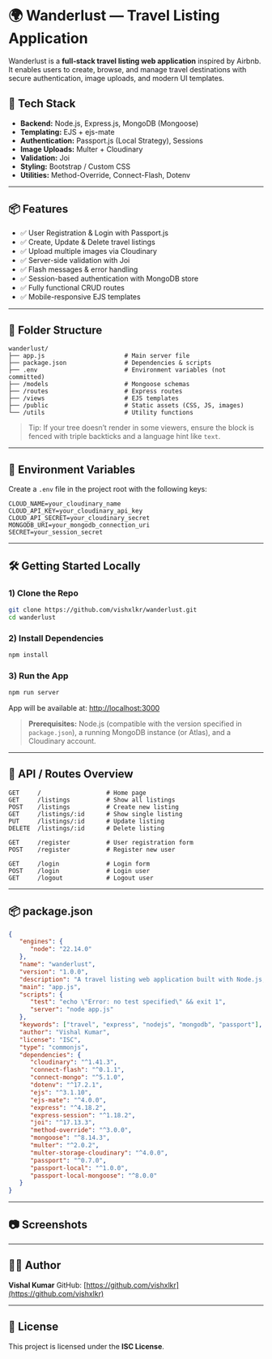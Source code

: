 # 🌍 Wanderlust — Travel Listing Application

Wanderlust is a **full‑stack travel listing web application** inspired by Airbnb. It enables users to create, browse, and manage travel destinations with secure authentication, image uploads, and modern UI templates.

## 🧰 Tech Stack

-  **Backend:** Node.js, Express.js, MongoDB (Mongoose)
-  **Templating:** EJS + ejs-mate
-  **Authentication:** Passport.js (Local Strategy), Sessions
-  **Image Uploads:** Multer + Cloudinary
-  **Validation:** Joi
-  **Styling:** Bootstrap / Custom CSS
-  **Utilities:** Method-Override, Connect-Flash, Dotenv

---

## 📦 Features

-  ✅ User Registration & Login with Passport.js
-  ✅ Create, Update & Delete travel listings
-  ✅ Upload multiple images via Cloudinary
-  ✅ Server-side validation with Joi
-  ✅ Flash messages & error handling
-  ✅ Session-based authentication with MongoDB store
-  ✅ Fully functional CRUD routes
-  ✅ Mobile-responsive EJS templates

---

## 📁 Folder Structure

```text
wanderlust/
├── app.js                      # Main server file
├── package.json                # Dependencies & scripts
├── .env                        # Environment variables (not committed)
├── /models                     # Mongoose schemas
├── /routes                     # Express routes
├── /views                      # EJS templates
├── /public                     # Static assets (CSS, JS, images)
└── /utils                      # Utility functions
```

> Tip: If your tree doesn’t render in some viewers, ensure the block is fenced with triple backticks and a language hint like `text`.

---

## 🔐 Environment Variables

Create a `.env` file in the project root with the following keys:

```dotenv
CLOUD_NAME=your_cloudinary_name
CLOUD_API_KEY=your_cloudinary_api_key
CLOUD_API_SECRET=your_cloudinary_secret
MONGODB_URI=your_mongodb_connection_uri
SECRET=your_session_secret
```

---

## 🛠️ Getting Started Locally

### 1) Clone the Repo

```bash
git clone https://github.com/vishxlkr/wanderlust.git
cd wanderlust
```

### 2) Install Dependencies

```bash
npm install
```

### 3) Run the App

```bash
npm run server
```

App will be available at: [http://localhost:3000](http://localhost:3000)

> **Prerequisites:** Node.js (compatible with the version specified in `package.json`), a running MongoDB instance (or Atlas), and a Cloudinary account.

---

## 📜 API / Routes Overview

```http
GET     /                  # Home page
GET     /listings          # Show all listings
POST    /listings          # Create new listing
GET     /listings/:id      # Show single listing
PUT     /listings/:id      # Update listing
DELETE  /listings/:id      # Delete listing

GET     /register          # User registration form
POST    /register          # Register new user

GET     /login             # Login form
POST    /login             # Login user
GET     /logout            # Logout user
```

---

## 📦 package.json

```json
{
   "engines": {
      "node": "22.14.0"
   },
   "name": "wanderlust",
   "version": "1.0.0",
   "description": "A travel listing web application built with Node.js, Express, and MongoDB.",
   "main": "app.js",
   "scripts": {
      "test": "echo \"Error: no test specified\" && exit 1",
      "server": "node app.js"
   },
   "keywords": ["travel", "express", "nodejs", "mongodb", "passport"],
   "author": "Vishal Kumar",
   "license": "ISC",
   "type": "commonjs",
   "dependencies": {
      "cloudinary": "^1.41.3",
      "connect-flash": "^0.1.1",
      "connect-mongo": "^5.1.0",
      "dotenv": "^17.2.1",
      "ejs": "^3.1.10",
      "ejs-mate": "^4.0.0",
      "express": "^4.18.2",
      "express-session": "^1.18.2",
      "joi": "^17.13.3",
      "method-override": "^3.0.0",
      "mongoose": "^8.14.3",
      "multer": "^2.0.2",
      "multer-storage-cloudinary": "^4.0.0",
      "passport": "^0.7.0",
      "passport-local": "^1.0.0",
      "passport-local-mongoose": "^8.0.0"
   }
}
```

---

## 📷 Screenshots

---

## 👨‍💻 Author

**Vishal Kumar**
GitHub: [https://github.com/vishxlkr](https://github.com/vishxlkr)

---

## 🪪 License

This project is licensed under the **ISC License**.
